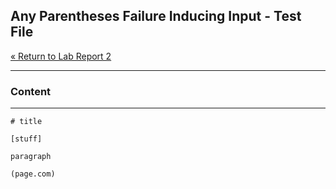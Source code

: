 ## Any Parentheses Failure Inducing Input - Test File

[« Return to Lab Report 2](https://theojouvin.github.io/CSE15L/labs/lab-report-2-week-4)

---
### Content
---

```
# title

[stuff]

paragraph

(page.com)
```
